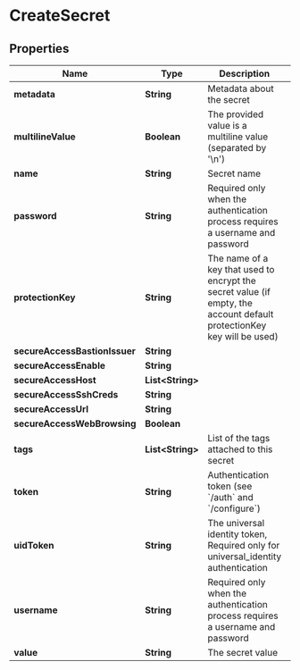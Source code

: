 

# CreateSecret

## Properties

Name | Type | Description | Notes
------------ | ------------- | ------------- | -------------
**metadata** | **String** | Metadata about the secret |  [optional]
**multilineValue** | **Boolean** | The provided value is a multiline value (separated by &#39;\\n&#39;) |  [optional]
**name** | **String** | Secret name | 
**password** | **String** | Required only when the authentication process requires a username and password |  [optional]
**protectionKey** | **String** | The name of a key that used to encrypt the secret value (if empty, the account default protectionKey key will be used) |  [optional]
**secureAccessBastionIssuer** | **String** |  |  [optional]
**secureAccessEnable** | **String** |  |  [optional]
**secureAccessHost** | **List&lt;String&gt;** |  |  [optional]
**secureAccessSshCreds** | **String** |  |  [optional]
**secureAccessUrl** | **String** |  |  [optional]
**secureAccessWebBrowsing** | **Boolean** |  |  [optional]
**tags** | **List&lt;String&gt;** | List of the tags attached to this secret |  [optional]
**token** | **String** | Authentication token (see &#x60;/auth&#x60; and &#x60;/configure&#x60;) |  [optional]
**uidToken** | **String** | The universal identity token, Required only for universal_identity authentication |  [optional]
**username** | **String** | Required only when the authentication process requires a username and password |  [optional]
**value** | **String** | The secret value | 



